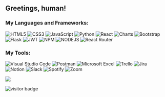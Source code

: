 ## Greetings, human!

### My Languages and Frameworks:<br/>
![HTML5](https://img.shields.io/badge/html5-%23E34F26.svg?style=for-the-badge&logo=html5&logoColor=white)
![CSS3](https://img.shields.io/badge/css3-%231572B6.svg?style=for-the-badge&logo=css3&logoColor=white)
![JavaScript](https://img.shields.io/badge/javascript-%23323330.svg?style=for-the-badge&logo=javascript&logoColor=%23F7DF1E)
![Python](https://img.shields.io/badge/python-3670A0?style=for-the-badge&logo=python&logoColor=ffdd54)
![React](https://img.shields.io/badge/react-%2320232a.svg?style=for-the-badge&logo=react&logoColor=%2361DAFB)
![Charts](https://img.shields.io/badge/charts.js-FF6C37?style=for-the-badge&logo=charts&logoColor=ffdd54)
![Bootstrap](https://img.shields.io/badge/bootstrap-%23563D7C.svg?style=for-the-badge&logo=bootstrap&logoColor=white)
![Flask](https://img.shields.io/badge/flask-%23000.svg?style=for-the-badge&logo=flask&logoColor=white)
![JWT](https://img.shields.io/badge/JWT-black?style=for-the-badge&logo=JSON%20web%20tokens)
![NPM](https://img.shields.io/badge/NPM-%23000000.svg?style=for-the-badge&logo=npm&logoColor=white)
![NODEJS](https://img.shields.io/badge/Node.js-black?style=for-the-badge&logo=nodejs&logoColor=white)
![React Router](https://img.shields.io/badge/React_Router-CA4245?style=for-the-badge&logo=react-router&logoColor=white)

### My Tools:<br/>
![Visual Studio Code](https://img.shields.io/badge/Visual%20Studio%20Code-0078d7.svg?style=for-the-badge&logo=visual-studio-code&logoColor=white)
![Postman](https://img.shields.io/badge/Postman-FF6C37?style=for-the-badge&logo=postman&logoColor=white)
![Microsoft Excel](https://img.shields.io/badge/Microsoft_Excel-217346?style=for-the-badge&logo=microsoft-excel&logoColor=white)
![Trello](https://img.shields.io/badge/Trello-%23026AA7.svg?style=for-the-badge&logo=Trello&logoColor=white)
![Jira](https://img.shields.io/badge/jira-%230A0FFF.svg?style=for-the-badge&logo=jira&logoColor=white)
![Notion](https://img.shields.io/badge/Notion-%23000000.svg?style=for-the-badge&logo=notion&logoColor=white)
![Slack](https://img.shields.io/badge/Slack-4A154B?style=for-the-badge&logo=slack&logoColor=white)
![Spotify](https://img.shields.io/badge/Spotify-1ED760?style=for-the-badge&logo=spotify&logoColor=white)
![Zoom](https://img.shields.io/badge/Zoom-2D8CFF?style=for-the-badge&logo=zoom&logoColor=white)

<span>
<img align="center" src="https://github-readme-stats.vercel.app/api/top-langs/?username=jedens5000&layout=compact" />
</span>

![visitor badge](https://visitor-badge.glitch.me/badge?page_id=jedens5000.visitor-badge&left_text=You%20Are%20Visitor:)


  
<!-- THESE ARE REPO CARDS THAT ARE NOT BEING USED
<a href="https://github.com/jedens5000/Health-Tracker-4GA">
  <img align="center" src="https://github-readme-stats.vercel.app/api/pin/?username=jedens5000&repo=Health-Tracker-4GA" />
</a>

<a href="https://github.com/jedens5000/React-Breaking-Bad">
  <img align="center" src="https://github-readme-stats.vercel.app/api/pin/?username=jedens5000&repo=React-Breaking-Bad" />
</a>

### About me:<br/>
I started my coding journey in 2020 with self study and completed a bootcamp at 4Geeks Academy in July 2022

[![trophy](https://github-profile-trophy.vercel.app/?username=jedens5000&rank=-C)](https://github.com/ryo-ma/github-profile-trophy)
-->


<!--

Here are some ideas to get you started:

- 🔭 I’m currently working on ...
- 🌱 I’m currently learning ...
- 👯 I’m looking to collaborate on ...
- 🤔 I’m looking for help with ...
- 💬 Ask me about ...
- 📫 How to reach me: ...
- ⚡ Fun fact: ...
-->
